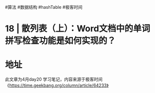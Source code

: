 #算法 #数据结构 #hashTable #极客时间 

# 18 | 散列表（上）：Word文档中的单词拼写检查功能是如何实现的？




# 地址

此文章为4月day20 学习笔记，内容来源于极客时间《https://time.geekbang.org/column/article/64233》